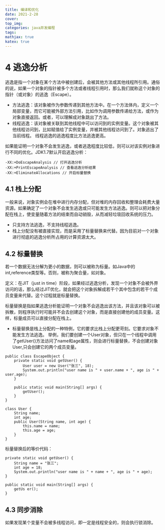 ```yaml
---
title: 编译和优化
date: 2021-2-28
cover:
top_img:
categories: java并发编程
tags: 
mathjax: true
katex: true
---
```

# 4 逃逸分析

逃逸是指一个对象在某个方法中被创建后，会被其他方法或其他线程所引用。通俗的说，如果一个对象的指针被多个方法或者线程引用时，那么我们就称这个对象的指针（或对象）的逃逸（Escape）。
- 方法逃逸：该对象被作为参数传递到其他方法中。在一个方法体内，定义一个局部变量，而它可能被外部方法引用，比如作为调用参数传递给方法，或作为对象直接返回。或者，可以理解成对象跳出了方法。
- 线程逃逸：该对象被关联到其他线程中可以访问到的实例变量。这个对象被其他线程访问到，比如赋值给了实例变量，并被其他线程访问到了。对象逃出了当前线程。
线程逃逸的逃逸程度比方法逃逸更高。

如果能证明一个对象不会发生逃逸，或者逃逸程度比较低，则可以对该实例对象进行不同的优化。JDK1.7默认开启逃逸分析：
```
-XX:+DoEscapeAnalysis // 打开逃逸分析
-XX:+PrintEscapeAnalysis // 查看逃逸分析结果
-XX:+EliminateAllocations // 开启标量替换
```
## 4.1 栈上分配
一般来说，对象实例会在堆中进行内存分配，但对堆的内存回收和整理会耗费大量资源。如果确定了一个对象不会发生逃逸或只可能发生方法逃逸。则可以把对象分配在栈上，使变量随着方法的结束而自动销毁，从而减轻垃圾回收系统的压力。
- 只支持方法逃逸，不支持线程逃逸。
- 栈上分配没有被直接实现，而是采用了标量替换来代替。因为目前对一个对象进行彻底的逃逸分析所占用的计算资源太大。

## 4.2 标量替换
若一个数据无法分解为更小的数据，则可以被称为标量。如Java中的int,reference类型等。否则，被称为聚合量，如对象。

定义：在JIT（just in time）阶段，如果经过逃逸分析，发现一个对象不会被外界访问的话，那么经过JIT优化，就会把这个对象拆解成若干个其中包含的若干个成员变量来代替。这个过程就是标量替换。

标量替换是指如果逃逸分析能证明一个对象不会逃逸出该方法，并且该对象可以被拆散，则程序执行时可能并不会去创建这个对象，而是直接创建他的成员变量。这样，标量成员可以直接分配在栈上。
- 标量替换是栈上分配的一种特例，它的要求比栈上分配更苛刻。它要求对象不能发生方法逃逸。
举例，我们要创建一个User对象，但只在一个线程中调用了getUser()方法访问了name和age属性，则会进行标量替换，不会创建对象User,只会创建它的两个成员变量。
```
public class EscapeObject {
    private static void getUser() {
        User user = new User("张三", 18);
        System.out.println("user name is " + user.name + ", age is " + user.age);
    }

    public static void main(String[] args) {
        getUser();
    }
}

class User {
    String name;
    int age;
    public User(String name, int age) {
        this.name = name;
        this.age = age;
    }
}
```
标量替换后的等价代码：
```
private static void getUser() {
    String name = "张三";
    int age = 18;
    System.out.println("user name is " + name + ", age is " + age);
}

public static void main(String[] args) {
    getUs er();
}
```
## 4.3 同步消除
如果发现某个变量不会被多线程访问，即一定是线程安全的，则会执行锁消除。
